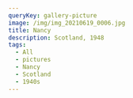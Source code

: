 ```yaml
---
queryKey: gallery-picture
image: /img/img_20210619_0006.jpg
title: Nancy
description: Scotland, 1948
tags:
  - All
  - pictures
  - Nancy
  - Scotland
  - 1940s
---
```

